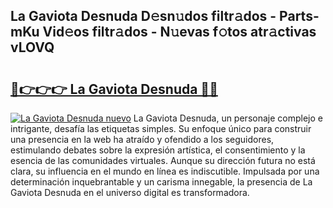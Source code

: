 ## La Gaviota Desnuda D𝚎sn𝚞dos filtr𝚊dos - Parts-mKu Vid𝚎os filtr𝚊dos - N𝚞evas f𝚘tos atr𝚊ctivas vLOVQ

# <h2><a href="http://mb367z.tromn.icu/?c=La+Gaviota+Desnuda">🔗👉👉👉 La Gaviota Desnuda 🔗🔗</a></h2>

[![La Gaviota Desnuda nuevo](https://i.imgur.com/pEAQMta.gif)](http://mb367z.tromn.icu/?c=La+Gaviota+Desnuda)
La Gaviota Desnuda, un personaje complejo e intrigante, desafía las etiquetas simples. Su enfoque único para construir una presencia en la web ha atraído y ofendido a los seguidores, estimulando debates sobre la expresión artística, el consentimiento y la esencia de las comunidades virtuales. Aunque su dirección futura no está clara, su influencia en el mundo en línea es indiscutible. Impulsada por una determinación inquebrantable y un carisma innegable, la presencia de La Gaviota Desnuda en el universo digital es transformadora.
